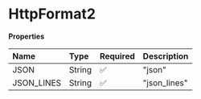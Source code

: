 # HttpFormat2

**Properties**

| Name       | Type   | Required | Description  |
| :--------- | :----- | :------- | :----------- |
| JSON       | String | ✅       | "json"       |
| JSON_LINES | String | ✅       | "json_lines" |
